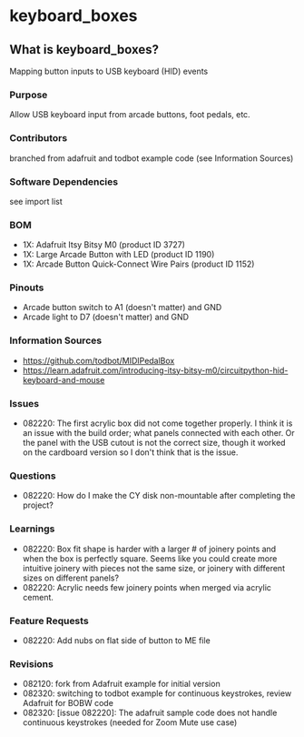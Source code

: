 # keyboard_boxes

## What is keyboard_boxes? 
Mapping button inputs to USB keyboard (HID) events

### Purpose
Allow USB keyboard input from arcade buttons, foot pedals, etc.

### Contributors
branched from adafruit and todbot example code (see Information Sources)

### Software Dependencies
see import list

### BOM
- 1X: Adafruit Itsy Bitsy M0 (product ID 3727)
- 1X: Large Arcade Button with LED (product ID 1190)
- 1X: Arcade Button Quick-Connect Wire Pairs (product ID 1152)

### Pinouts
- Arcade button switch to A1 (doesn't matter) and GND
- Arcade light to D7 (doesn't matter) and GND

### Information Sources
- https://github.com/todbot/MIDIPedalBox
- https://learn.adafruit.com/introducing-itsy-bitsy-m0/circuitpython-hid-keyboard-and-mouse

### Issues
- 082220: The first acrylic box did not come together properly. I think it is an issue with the build order; what panels connected with each other. Or the panel with the USB cutout is not the correct size, though it worked on the cardboard version so I don't think that is the issue.

### Questions
- 082220: How do I make the CY disk non-mountable after completing the project?

### Learnings
- 082220: Box fit shape is harder with a larger # of joinery points and when the box is perfectly square. Seems like you could create more intuitive joinery with pieces not the same size, or joinery with different sizes on different panels?
- 082220: Acrylic needs few joinery points when merged via acrylic cement.

### Feature Requests
- 082220: Add nubs on flat side of button to ME file

### Revisions
- 082120: fork from Adafruit example for initial version
- 082320: switching to todbot example for continuous keystrokes, review Adafruit for BOBW code
- 082320: [issue 082220]: The adafruit sample code does not handle continuous keystrokes (needed for Zoom Mute use case)